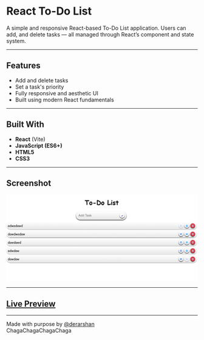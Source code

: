 # React To-Do List

A simple and responsive React-based To-Do List application. Users can add, and delete tasks — all managed through React’s component and state system.

---

## Features

- Add and delete tasks
- Set a task's priority
- Fully responsive and aesthetic UI
- Built using modern React fundamentals

---

## Built With

- **React** (Vite)
- **JavaScript (ES6+)**
- **HTML5**
- **CSS3**

---

## Screenshot

![Screenshot](./screenshot.png)  

---

## [Live Preview](https://react-todo-g3xlar8py-aeshans-projects-5582dde3.vercel.app/)

---

Made with purpose by [@derarshan](https://github.com/derarshan)  
ChagaChagaChagaChaga
